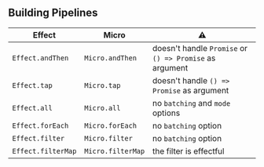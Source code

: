 ## Building Pipelines

| Effect             | Micro             | ⚠️                                                      |
| ------------------ | ----------------- | ------------------------------------------------------- |
| `Effect.andThen`   | `Micro.andThen`   | doesn't handle `Promise` or `() => Promise` as argument |
| `Effect.tap`       | `Micro.tap`       | doesn't handle `() => Promise` as argument              |
| `Effect.all`       | `Micro.all`       | no `batching` and `mode` options                        |
| `Effect.forEach`   | `Micro.forEach`   | no `batching` option                                    |
| `Effect.filter`    | `Micro.filter`    | no `batching` option                                    |
| `Effect.filterMap` | `Micro.filterMap` | the filter is effectful                                 |
